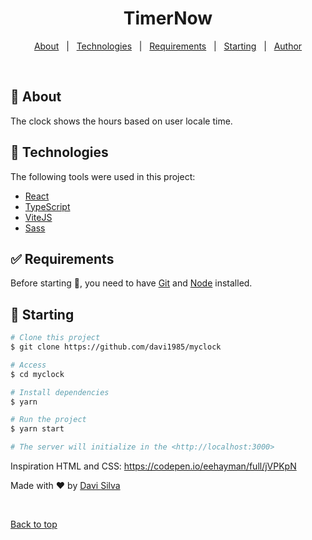 <h1 align="center">TimerNow</h1>

<p align="center">
  <a href="#dart-about">About</a> &#xa0; | &#xa0; 
  <a href="#rocket-technologies">Technologies</a> &#xa0; | &#xa0;
  <a href="#white_check_mark-requirements">Requirements</a> &#xa0; | &#xa0;
  <a href="#checkered_flag-starting">Starting</a> &#xa0; | &#xa0;
  <a href="https://github.com/davi19885" target="_blank">Author</a>
</p>

<br>

## :dart: About

The clock shows the hours based on user locale time.

## :rocket: Technologies

The following tools were used in this project:

- [React](https://pt-br.reactjs.org/)
- [TypeScript](https://www.typescriptlang.org/)
- [ViteJS](https://vitejs.dev/)
- [Sass](https://sass-lang.com/)

## :white_check_mark: Requirements

Before starting :checkered_flag:, you need to have [Git](https://git-scm.com) and [Node](https://nodejs.org/en/) installed.

## :checkered_flag: Starting

```bash
# Clone this project
$ git clone https://github.com/davi1985/myclock

# Access
$ cd myclock

# Install dependencies
$ yarn

# Run the project
$ yarn start

# The server will initialize in the <http://localhost:3000>
```

Inspiration HTML and CSS: https://codepen.io/eehayman/full/jVPKpN

Made with :heart: by <a href="https://github.com/davi1985" target="_blank">Davi Silva</a>

&#xa0;

<a href="#top">Back to top</a>
